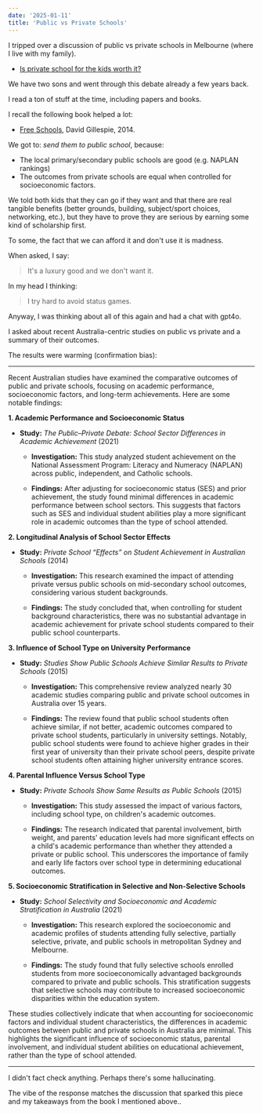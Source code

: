 ```yaml
---
date: '2025-01-11'
title: 'Public vs Private Schools'
---
```


I tripped over a discussion of public vs private schools in Melbourne (where I live with my family).

* [Is private school for the kids worth it?](https://www.reddit.com/r/AusHENRY/comments/1huw7hn/is_private_school_for_the_kids_worth_it/)

We have two sons and went through this debate already a few years back.

I read a ton of stuff at the time, including papers and books.

I recall the following book helped a lot:

* [Free Schools](https://www.goodreads.com/book/show/20620076-free-schools), David Gillespie, 2014.

We got to: *send them to public school*, because:

* The local primary/secondary public schools are good (e.g. NAPLAN rankings)
* The outcomes from private schools are equal when controlled for socioeconomic factors.

We told both kids that they can go if they want and that there are real tangible benefits (better grounds, building, subject/sport choices, networking, etc.), but they have to prove they are serious by earning some kind of scholarship first.

To some, the fact that we can afford it and don't use it is madness.

When asked, I say:

> It's a luxury good and we don't want it.

In my head I thinking:

> I try hard to avoid status games.

Anyway, I was thinking about all of this again and had a chat with gpt4o.

I asked about recent Australia-centric studies on public vs private and a summary of their outcomes.

The results were warming (confirmation bias):

---

Recent Australian studies have examined the comparative outcomes of public and private schools, focusing on academic performance, socioeconomic factors, and long-term achievements. Here are some notable findings:

**1. Academic Performance and Socioeconomic Status**

- **Study:** *The Public–Private Debate: School Sector Differences in Academic Achievement* (2021)

  - **Investigation:** This study analyzed student achievement on the National Assessment Program: Literacy and Numeracy (NAPLAN) across public, independent, and Catholic schools.

  - **Findings:** After adjusting for socioeconomic status (SES) and prior achievement, the study found minimal differences in academic performance between school sectors. This suggests that factors such as SES and individual student abilities play a more significant role in academic outcomes than the type of school attended.

**2. Longitudinal Analysis of School Sector Effects**

- **Study:** *Private School “Effects” on Student Achievement in Australian Schools* (2014)

  - **Investigation:** This research examined the impact of attending private versus public schools on mid-secondary school outcomes, considering various student backgrounds.

  - **Findings:** The study concluded that, when controlling for student background characteristics, there was no substantial advantage in academic achievement for private school students compared to their public school counterparts.

**3. Influence of School Type on University Performance**

- **Study:** *Studies Show Public Schools Achieve Similar Results to Private Schools* (2015)

  - **Investigation:** This comprehensive review analyzed nearly 30 academic studies comparing public and private school outcomes in Australia over 15 years.

  - **Findings:** The review found that public school students often achieve similar, if not better, academic outcomes compared to private school students, particularly in university settings. Notably, public school students were found to achieve higher grades in their first year of university than their private school peers, despite private school students often attaining higher university entrance scores.

**4. Parental Influence Versus School Type**

- **Study:** *Private Schools Show Same Results as Public Schools* (2015)

  - **Investigation:** This study assessed the impact of various factors, including school type, on children's academic outcomes.

  - **Findings:** The research indicated that parental involvement, birth weight, and parents' education levels had more significant effects on a child's academic performance than whether they attended a private or public school. This underscores the importance of family and early life factors over school type in determining educational outcomes.

**5. Socioeconomic Stratification in Selective and Non-Selective Schools**

- **Study:** *School Selectivity and Socioeconomic and Academic Stratification in Australia* (2021)

  - **Investigation:** This research explored the socioeconomic and academic profiles of students attending fully selective, partially selective, private, and public schools in metropolitan Sydney and Melbourne.

  - **Findings:** The study found that fully selective schools enrolled students from more socioeconomically advantaged backgrounds compared to private and public schools. This stratification suggests that selective schools may contribute to increased socioeconomic disparities within the education system.

These studies collectively indicate that when accounting for socioeconomic factors and individual student characteristics, the differences in academic outcomes between public and private schools in Australia are minimal. This highlights the significant influence of socioeconomic status, parental involvement, and individual student abilities on educational achievement, rather than the type of school attended.

---

I didn't fact check anything. Perhaps there's some hallucinating.

The vibe of the response matches the discussion that sparked this piece and my takeaways from the book I mentioned above..
